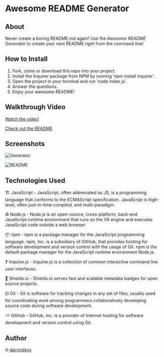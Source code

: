 # Awesome README Generator

## About

Never create a boring README.md again! Use the *Awesome README Generator* to create your next README right from the command line! 

## How to Install

1. Fork, clone or download this repo into your project. 
2. Install the Inquirer package from NPM by running 'npm install inquirer'.
3. Open the project in your terminal and run 'node index.js'.
4. Answer the questions. 
5. Enjoy your awesome README!


## Walkthrough Video

[Watch the video!](https://vimeo.com/537546898)

[Check out the README](https://zno.s3-us-west-1.amazonaws.com/README.md)


## Screenshots

![Generator](https://zno.s3-us-west-1.amazonaws.com/generator.png)

![README](https://zno.s3-us-west-1.amazonaws.com/README+sceenshot.png)


## Technologies Used

🏗 JavaScript - JavaScript, often abbreviated as JS, is a programming language that conforms to the ECMAScript specification. JavaScript is high-level, often just-in-time compiled, and multi-paradigm.

♻️ Node.js - Node.js is an open-source, cross-platform, back-end JavaScript runtime environment that runs on the V8 engine and executes JavaScript code outside a web browser.

📦 npm - npm is a package manager for the JavaScript programming language. npm, Inc. is a subsidiary of GitHub, that provides hosting for software development and version control with the usage of Git. npm is the default package manager for the JavaScript runtime environment Node.js.

❓ Inquirer.js - Inquirer.js is a collection of common interactive command line user interfaces.

🎫 Shields.io - Shields.io serves fast and scalable metadata badges for open source projects.

☑️ Git - Git is software for tracking changes in any set of files, usually used for coordinating work among programmers collaboratively developing source code during software development.

⛅️ GitHub - GitHub, Inc. is a provider of Internet hosting for software development and version control using Git.


## Author

🤓 [darrindevs](https://github.com/darrindevs)



